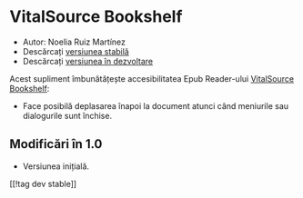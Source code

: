 # VitalSource Bookshelf #
* Autor: Noelia Ruiz Martínez
* Descărcați [versiunea stabilă][1]
* Descărcați [versiunea în dezvoltare][2]

Acest supliment îmbunătățește accesibilitatea Epub Reader-ului [VitalSource
Bookshelf][3]:

* Face posibilă deplasarea înapoi la document atunci când meniurile sau
  dialogurile sunt închise.

## Modificări în 1.0
* Versiunea inițială.

[[!tag dev stable]]

[1]: https://addons.nvda-project.org/files/get.php?file=vsb

[2]: https://addons.nvda-project.org/files/get.php?file=vsb

[3]:
https://support.vitalsource.com/hc/en-us/articles/201344733-Bookshelf-Download-Page
